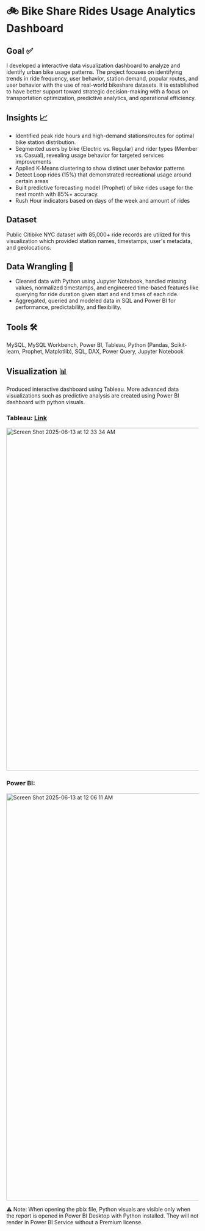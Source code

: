 # 🚲 Bike Share Rides Usage Analytics Dashboard

## Goal ✅
I developed a interactive data visualization dashboard to analyze and identify urban bike usage patterns. The project focuses on identifying trends in ride frequency, user behavior, station demand, popular routes, and user behavior with the use of real-world bikeshare datasets. It is established to have better support toward strategic decision-making with a focus on transportation optimization, predictive analytics, and operational efficiency. 

## Insights 📈
- Identified peak ride hours and high-demand stations/routes for optimal bike station distribution.
- Segmented users by bike (Electric vs. Regular) and rider types (Member vs. Casual), revealing usage behavior for targeted services improvements
- Applied K-Means clustering to show distinct user behavior patterns
- Detect Loop rides (15%) that demonstrated recreational usage around certain areas
- Built predictive forecasting model (Prophet) of bike rides usage for the next month with 85%+ accuracy.
- Rush Hour indicators based on days of the week and amount of rides


## Dataset
Public Citibike NYC dataset with 85,000+ ride records are utilized for this visualization which provided station names, timestamps, user's metadata, and geolocations.

## Data Wrangling 🔧
- Cleaned data with Python using Jupyter Notebook, handled missing values, normalized timestamps, and engineered time-based features like querying for ride duration given start and end times of each ride.
- Aggregated, queried and modeled data in SQL and Power BI for performance, predictability, and flexibility. 

## Tools 🛠
  MySQL, MySQL Workbench, Power BI, Tableau, Python (Pandas, Scikit-learn, Prophet, Matplotlib), SQL, DAX, Power Query, Jupyter Notebook


## Visualization 📊
Produced interactive dashboard using Tableau. More advanced data visualizations such as predictive analysis are created using Power BI dashboard with python visuals.

### Tableau: [Link](https://public.tableau.com/app/profile/lindy.lin1797/viz/BikeshareVisualizationDashboard/Dashboard1)

<img width="898" alt="Screen Shot 2025-06-13 at 12 33 34 AM" src="https://github.com/user-attachments/assets/23ae44c6-2eb6-462c-9250-ef57e3fab861" />

### Power BI: 

<img width="1067" alt="Screen Shot 2025-06-13 at 12 06 11 AM" src="https://github.com/user-attachments/assets/c07ea0fd-0a93-4d94-9f5d-dfd6be4122e3" />

⚠️ Note: When opening the pbix file, Python visuals are visible only when the report is opened in Power BI Desktop with Python installed. They will not render in Power BI Service without a Premium license.








